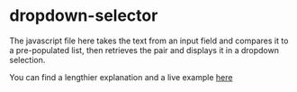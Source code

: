# dropdown-selector
The javascript file here takes the text from an input field and compares it to a pre-populated list, then retrieves the pair and displays it in a dropdown selection.

You can find a lengthier explanation and a live example [here](https://foxislam.000webhostapp.com/dropdown.html)
